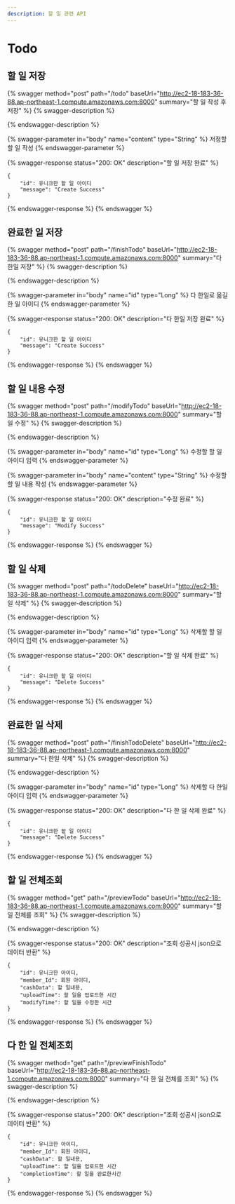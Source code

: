 ```yaml
---
description: 할 일 관련 API
---
```


# Todo

## 할 일 저장

{% swagger method="post" path="/todo" baseUrl="http://ec2-18-183-36-88.ap-northeast-1.compute.amazonaws.com:8000" summary="할 일 작성 후 저장" %}
{% swagger-description %}

{% endswagger-description %}

{% swagger-parameter in="body" name="content" type="String" %}
저정할 할 일 작성
{% endswagger-parameter %}

{% swagger-response status="200: OK" description="할 일 저장 완료" %}
```
{
    "id": 유니크한 할 일 아이디
    "message": "Create Success"
}
```
{% endswagger-response %}
{% endswagger %}





## 완료한 일 저장

{% swagger method="post" path="/finishTodo" baseUrl="http://ec2-18-183-36-88.ap-northeast-1.compute.amazonaws.com:8000" summary="다 한일 저장" %}
{% swagger-description %}

{% endswagger-description %}

{% swagger-parameter in="body" name="id" type="Long" %}
다 한일로 옮길 한 일 아이디
{% endswagger-parameter %}

{% swagger-response status="200: OK" description="다 한일 저장 완료" %}
```
{
    "id": 유니크한 할 일 아이디
    "message": "Create Success"
}
```
{% endswagger-response %}
{% endswagger %}





## 할 일 내용 수정

{% swagger method="post" path="/modifyTodo" baseUrl="http://ec2-18-183-36-88.ap-northeast-1.compute.amazonaws.com:8000" summary="할 일 수정" %}
{% swagger-description %}

{% endswagger-description %}

{% swagger-parameter in="body" name="id" type="Long" %}
수정할 할 일 아이디 입력
{% endswagger-parameter %}

{% swagger-parameter in="body" name="content" type="String" %}
수정할 할 일 내용 작성
{% endswagger-parameter %}

{% swagger-response status="200: OK" description="수정 완료" %}
```
{
    "id": 유니크한 할 일 아이디
    "message": "Modify Success"
}
```
{% endswagger-response %}
{% endswagger %}





## 할 일 삭제

{% swagger method="post" path="/todoDelete" baseUrl="http://ec2-18-183-36-88.ap-northeast-1.compute.amazonaws.com:8000" summary="할 일 삭제" %}
{% swagger-description %}

{% endswagger-description %}

{% swagger-parameter in="body" name="id" type="Long" %}
삭제할 할 일 아이디 입력
{% endswagger-parameter %}

{% swagger-response status="200: OK" description="할 일 삭제 완료" %}
```
{
    "id": 유니크한 할 일 아이디
    "message": "Delete Success"
}
```
{% endswagger-response %}
{% endswagger %}





## 완료한 일 삭제

{% swagger method="post" path="/finishTodoDelete" baseUrl="http://ec2-18-183-36-88.ap-northeast-1.compute.amazonaws.com:8000" summary="다 한일 삭제" %}
{% swagger-description %}

{% endswagger-description %}

{% swagger-parameter in="body" name="id" type="Long" %}
삭제할 다 한일 아이디 입력
{% endswagger-parameter %}

{% swagger-response status="200: OK" description="다 한 일 삭제 완료" %}
```
{
    "id": 유니크한 할 일 아이디
    "message": "Delete Success"
}
```
{% endswagger-response %}
{% endswagger %}





## 할 일 전체조회

{% swagger method="get" path="/previewTodo" baseUrl="http://ec2-18-183-36-88.ap-northeast-1.compute.amazonaws.com:8000" summary="할 일 전체를 조회" %}
{% swagger-description %}

{% endswagger-description %}

{% swagger-response status="200: OK" description="조회 성공시 json으로 데이터 반환" %}
```
{
    "id": 유니크한 아이디,
    "member_Id": 회원 아이디,
    "cashData": 할 일내용,
    "uploadTime": 할 일을 업로드한 시간
    "modifyTime": 할 일을 수정한 시간
}
```
{% endswagger-response %}
{% endswagger %}





## 다 한 일 전체조회

{% swagger method="get" path="/previewFinishTodo" baseUrl="http://ec2-18-183-36-88.ap-northeast-1.compute.amazonaws.com:8000" summary="다 한 일 전체를 조회" %}
{% swagger-description %}

{% endswagger-description %}

{% swagger-response status="200: OK" description="조회 성공시 json으로 데이터 반환" %}
```
{
    "id": 유니크한 아이디,
    "member_Id": 회원 아이디,
    "cashData": 할 일내용,
    "uploadTime": 할 일을 업로드한 시간
    "completionTime": 할 일을 완료한시간
}
```
{% endswagger-response %}
{% endswagger %}
